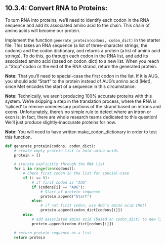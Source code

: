 ## 10.3.4: Convert RNA to Proteins:
To turn RNA into proteins, we’ll need to identify each codon in the RNA sequence and add its associated amino acid to the chain. This chain of amino acids will become our protein.

Implement the function ```generate_protein(codons, codon_dict)``` in the starter file. This takes an RNA sequence (a list of three-character strings, the codons) and the codon dictionary, and returns a protein (a list of amino acid strings). To do this, go through each codon in the RNA list, and add its associated amino acid (based on codon_dict) to a new list. When you reach a “Stop” codon or the end of the RNA strand, return the generated protein.

**Note:** That you’ll need to special-case the first codon in the list. If it is AUG, you should add “Start” to the protein instead of AUG’s amino acid (Met), since Met encodes the start of a sequence in this circumstance.

**Note:** Technically, we aren’t producing 100% accurate proteins with this system. We’re skipping a step in the translation process, where the RNA is ‘spliced’ to remove unnecessary portions of the strand based on introns and exons. Unfortunately, there’s no simple rule to detect where an intron or exon is; in fact, there are whole research teams dedicated to this question! We’ll just produce slightly-inaccurate proteins for now.

**Note:** You will need to have written make_codon_dictionary in order to test this function.

```python
def generate_protein(codons, codon_dict):
    # create empty protein list to hold amino-acids
    protein = []

    # iterate explicitly through the RNA list
    for i in range(len(codons)):
        # check first codon in the list for special-case
        if (i == 0):
            # if first codon is "AUG"
            if (codons[i] == "AUG"):
                # Start of protein sequence
                protein.append("Start")
            else:
                # if not first codon, use AUG’s amino acid (Met)
                protein.append(codon_dict[codons[i]])
        else:
            # add associated amino acid (based on codon_dict) to new list.
            protein.append(codon_dict[codons[i]])

    # return protein sequence as a list
    return protein
```
